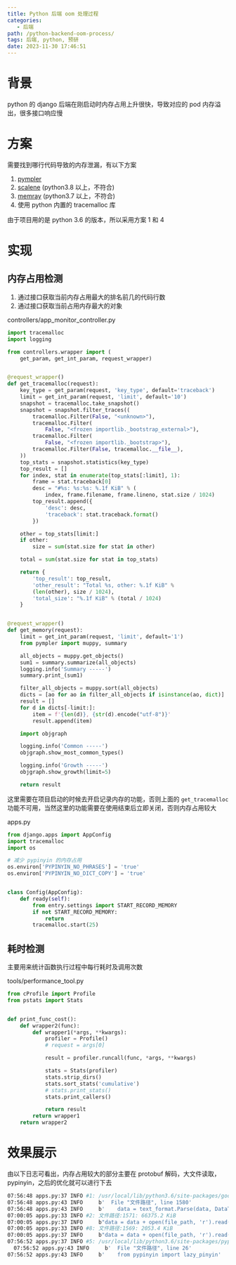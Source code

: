 ```yaml
---
title: Python 后端 oom 处理过程
categories:
   - 后端
path: /python-backend-oom-process/
tags: 后端, python, 预研
date: 2023-11-30 17:46:51
---
```


# 背景

python 的 django 后端在刚启动时内存占用上升很快，导致对应的 pod 内存溢出，很多接口响应慢

# 方案

需要找到哪行代码导致的内存泄漏，有以下方案

1. [pympler](https://zhuanlan.zhihu.com/p/436577356)
2. [scalene](https://github.com/plasma-umass/scalene) (python3.8 以上，不符合)
3. [memray](https://github.com/bloomberg/memray) (python3.7 以上，不符合)
4. 使用 python 内置的 tracemalloc 库

由于项目用的是 python 3.6 的版本，所以采用方案 1 和 4

# 实现

## 内存占用检测

1. 通过接口获取当前内存占用最大的排名前几的代码行数
2. 通过接口获取当前占用内存最大的对象

controllers/app_monitor_controller.py

```py
import tracemalloc
import logging

from controllers.wrapper import (
    get_param, get_int_param, request_wrapper)


@request_wrapper()
def get_tracemalloc(request):
    key_type = get_param(request, 'key_type', default='traceback')
    limit = get_int_param(request, 'limit', default='10')
    snapshot = tracemalloc.take_snapshot()
    snapshot = snapshot.filter_traces((
        tracemalloc.Filter(False, "<unknown>"),
        tracemalloc.Filter(
            False, "<frozen importlib._bootstrap_external>"),
        tracemalloc.Filter(
            False, "<frozen importlib._bootstrap>"),
        tracemalloc.Filter(False, tracemalloc.__file__),
    ))
    top_stats = snapshot.statistics(key_type)
    top_result = []
    for index, stat in enumerate(top_stats[:limit], 1):
        frame = stat.traceback[0]
        desc = "#%s: %s:%s: %.1f KiB" % (
            index, frame.filename, frame.lineno, stat.size / 1024)
        top_result.append({
            'desc': desc,
            'traceback': stat.traceback.format()
        })

    other = top_stats[limit:]
    if other:
        size = sum(stat.size for stat in other)

    total = sum(stat.size for stat in top_stats)

    return {
        'top_result': top_result,
        'other_result': "Total %s, other: %.1f KiB" %
        (len(other), size / 1024),
        'total_size': "%.1f KiB" % (total / 1024)
    }


@request_wrapper()
def get_memory(request):
    limit = get_int_param(request, 'limit', default='1')
    from pympler import muppy, summary

    all_objects = muppy.get_objects()
    sum1 = summary.summarize(all_objects)
    logging.info('Summary -----')
    summary.print_(sum1)

    filter_all_objects = muppy.sort(all_objects)
    dicts = [ao for ao in filter_all_objects if isinstance(ao, dict)]
    result = []
    for d in dicts[-limit:]:
        item = f'{len(d)}, {str(d).encode("utf-8")}'
        result.append(item)

    import objgraph

    logging.info('Common -----')
    objgraph.show_most_common_types()

    logging.info('Growth -----')
    objgraph.show_growth(limit=5)

    return result
```

这里需要在项目启动的时候去开启记录内存的功能，否则上面的 `get_tracemalloc` 功能不可用，当然这里的功能需要在使用结束后立即关闭，否则内存占用较大

apps.py

```py
from django.apps import AppConfig
import tracemalloc
import os

# 减少 pypinyin 的内存占用
os.environ['PYPINYIN_NO_PHRASES'] = 'true'
os.environ['PYPINYIN_NO_DICT_COPY'] = 'true'


class Config(AppConfig):
    def ready(self):
        from entry.settings import START_RECORD_MEMORY
        if not START_RECORD_MEMORY:
            return
        tracemalloc.start(25)
```

## 耗时检测

主要用来统计函数执行过程中每行耗时及调用次数

tools/performance_tool.py

```py
from cProfile import Profile
from pstats import Stats


def print_func_cost():
    def wrapper2(func):
        def wrapper1(*args, **kwargs):
            profiler = Profile()
            # request = args[0]

            result = profiler.runcall(func, *args, **kwargs)

            stats = Stats(profiler)
            stats.strip_dirs()
            stats.sort_stats('cumulative')
            # stats.print_stats()
            stats.print_callers()

            return result
        return wrapper1
    return wrapper2
```

# 效果展示

由以下日志可看出，内存占用较大的部分主要在 protobuf 解码，大文件读取，pypinyin，之后的优化就可以进行下去

```bash
07:56:48 apps.py:37 INFO #1: /usr/local/lib/python3.6/site-packages/google/protobuf/text_format.py:682: 114541.4 KiB
07:56:48 apps.py:43 INFO     b'  File "文件路径", line 1580'
07:56:48 apps.py:43 INFO     b'    data = text_format.Parse(data, DataTree())'
07:00:05 apps.py:33 INFO #2: 文件路径:1571: 66375.2 KiB
07:00:05 apps.py:37 INFO     b"data = data + open(file_path, 'r').read()"
07:00:05 apps.py:33 INFO #8: 文件路径:1569: 2053.4 KiB
07:00:05 apps.py:37 INFO     b"data = data + open(file_path, 'r').read()"
07:56:52 apps.py:37 INFO #5: /usr/local/lib/python3.6/site-packages/pypinyin/phrases_dict.py:45476: 2560.4 KiB
  07:56:52 apps.py:43 INFO     b'  File "文件路径", line 26'
07:56:52 apps.py:43 INFO     b'    from pypinyin import lazy_pinyin'
```
